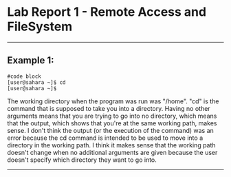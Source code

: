# Lab Report 1 - Remote Access and FileSystem
---
## Example 1:
```
#code block
[user@sahara ~]$ cd
[user@sahara ~]$ 
```
The working directory when the program was run was "/home". "cd" is the command that is supposed to take you into a directory.
Having no other arguments means that you are trying to go into no directory, which means that the output, which shows that you're
at the same working path, makes sense.
I don't think the output (or the execution of the command) was an error because the cd command is intended to be used to move into
a directory in the working path. I think it makes sense that the working path doesn't change when no additional arguments are given
because the user doesn't specify which directory they want to go into.

---
